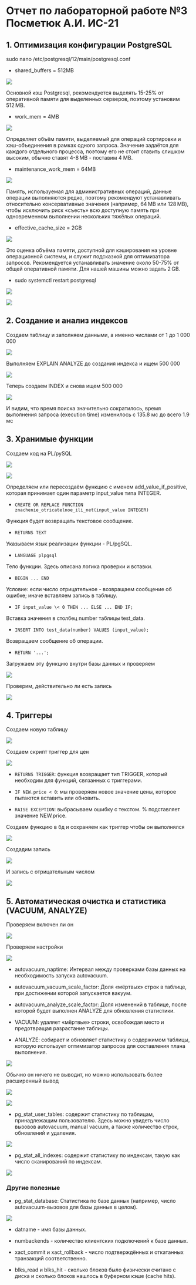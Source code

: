 # Отчет по лабораторной работе №3 Посметюк А.И. ИС-21

## **1.  Оптимизация конфигурации PostgreSQL**

sudo nano /etc/postgresql/12/main/postgresql.conf

- shared_buffers = 512MB

![](vertopal_036234df9d974265a20f3b802af504dc/media/image1.png)

Основной кэш Postgresql, рекомендуется выделять 15-25% от оперативной
памяти для выделенных серверов, поэтому установим 512 MB.

- work_mem = 4MB

![](vertopal_036234df9d974265a20f3b802af504dc/media/image2.png)

Определяет объём памяти, выделяемый для операций сортировки и
хэш-объединения в рамках одного запроса. Значение задаётся для каждого
отдельного процесса, поэтому его не стоит ставить слишком высоким,
обычно ставят 4-8 MB - поставим 4 MB.

- maintenance_work_mem = 64MB

![](vertopal_036234df9d974265a20f3b802af504dc/media/image3.png)

Память, используемая для административных операций, данные операции выполняются редко, поэтому рекомендуют устанавливать относительно консервативные значения (например, 64 MB или 128 MB), чтобы исключить риск «съесть» всю доступную память при одновременном выполнении нескольких тяжёлых операций.

- effective_cache_size = 2GB

![](vertopal_036234df9d974265a20f3b802af504dc/media/image4.png)

Это оценка объёма памяти, доступной для кэширования на уровне
операционной системы, и служит подсказкой для оптимизатора запросов.
Рекомендуется устанавливать значение около 50-75% от общей оперативной
памяти. Для нашей машины можно задать 2 GB.

- sudo systemctl restart postgresql

![](vertopal_036234df9d974265a20f3b802af504dc/media/image5.png)

![](vertopal_036234df9d974265a20f3b802af504dc/media/image6.png)

## **2.  Создание и анализ индексов**

Создаем таблицу и заполняем данными, а именно числами от 1 до 1 000 000

![](vertopal_036234df9d974265a20f3b802af504dc/media/image7.png)

Выполняем EXPLAIN ANALYZE до создания индекса и ищем 500 000

![](vertopal_036234df9d974265a20f3b802af504dc/media/image8.png)

Теперь создаем INDEX и снова ищем 500 000

![](vertopal_036234df9d974265a20f3b802af504dc/media/image9.png)

И видим, что время поиска значительно сократилось, время выполнения
запроса (execution time) изменилось с 135.8 мс до всего 1.9 мс

## **3.  Хранимые функции**

Создаем код на PL/pySQL

![](vertopal_036234df9d974265a20f3b802af504dc/media/image10.png)

![](vertopal_036234df9d974265a20f3b802af504dc/media/image11.png)

Определяем или пересоздаём функцию с именем add_value_if_positive,
которая принимает один параметр input_value типа INTEGER.

- `CREATE OR REPLACE FUNCTION znachenie_otricatelnoe_ili_net(input_value
INTEGER)`

Функция будет возвращать текстовое сообщение.

- `RETURNS TEXT`

Указываем язык реализации функции - PL/pgSQL.

- `LANGUAGE plpgsql`

Тело функции. Здесь описана логика проверки и вставки.

- `BEGIN ... END`

Условие: если число отрицательное - возвращаем сообщение об ошибке;
иначе вставляем запись в таблицу.

- `IF input_value \< 0 THEN ... ELSE ... END IF;`

Вставка значения в столбец number таблицы test_data.

- `INSERT INTO test_data(number) VALUES (input_value);`

Возвращаем сообщение об операции.

- `RETURN '...';`



Загружаем эту функцию внутри базы данных и проверяем

![](vertopal_036234df9d974265a20f3b802af504dc/media/image12.png)

Проверим, действительно ли есть запись

![](vertopal_036234df9d974265a20f3b802af504dc/media/image13.png)

## **4.  Триггеры**

Создаем новую таблицу

![](vertopal_036234df9d974265a20f3b802af504dc/media/image14.png)

Создаем скрипт триггер для цен

![](vertopal_036234df9d974265a20f3b802af504dc/media/image15.png)

- `RETURNS TRIGGER`: функция возвращает тип TRIGGER, который необходим для
функций, связанных с триггерами.

- `IF NEW.price < 0`: мы проверяем новое значение цены, которое пытаются
вставить или обновить.

- `RAISE EXCEPTION`: выбрасываем ошибку с текстом. % подставляет значение
NEW.price.

Создаем функцию в бд и сохраняем как триггер чтобы он выполнялся

![](vertopal_036234df9d974265a20f3b802af504dc/media/image16.png)

Создадим запись

![](vertopal_036234df9d974265a20f3b802af504dc/media/image17.png)

И запись с отрицательным числом

![](vertopal_036234df9d974265a20f3b802af504dc/media/image18.png)

## **5.  Автоматическая очистка и статистика (VACUUM, ANALYZE)**

Проверяем включен ли он

![](vertopal_036234df9d974265a20f3b802af504dc/media/image19.png)

Проверяем настройки

![](vertopal_036234df9d974265a20f3b802af504dc/media/image20.png)

- autovacuum_naptime: Интервал между проверками базы данных на
необходимость запуска autovacuum.

- autovacuum_vacuum_scale_factor: Доля «мёртвых» строк в таблице, при
достижении которой запускается вакуум.

- autovacuum_analyze_scale_factor: Доля изменений в таблице, после которой
будет выполнен ANALYZE для обновления статистики.

- VACUUM: удаляет «мёртвые» строки, освобождая место и предотвращая
разрастание таблицы.

- ANALYZE: cобирает и обновляет статистику о содержимом таблицы, которую
использует оптимизатор запросов для составления плана выполнения.

![](vertopal_036234df9d974265a20f3b802af504dc/media/image21.png)

Обычно он ничего не выводит, но можно использовать более расширенный
вывод

![](vertopal_036234df9d974265a20f3b802af504dc/media/image22.png)

![](vertopal_036234df9d974265a20f3b802af504dc/media/image23.png)

- pg_stat_user_tables: содержит статистику по таблицам, принадлежащим
пользователю. Здесь можно увидеть число вызовов autovacuum, manual
vacuum, а также количество строк, обновлений и удаления.

![](vertopal_036234df9d974265a20f3b802af504dc/media/image24.png)

- pg_stat_all_indexes: содержит статистику по индексам, такую как
число сканирований по индексам.

![](vertopal_036234df9d974265a20f3b802af504dc/media/image25.png)

### Другие полезные

- pg_stat_database: Статистика по базе данных (например, число
autovacuum-вызовов для базы данных в целом).

![](vertopal_036234df9d974265a20f3b802af504dc/media/image26.png)

- datname - имя базы данных.

- numbackends - количество клиентских подключений к базе данных.

- xact_commit и xact_rollback - число подтверждённых и откатанных
транзакций соответственно.

- blks_read и blks_hit - сколько блоков было физически считано с диска и
сколько блоков нашлось в буферном кэше (cache hits).
